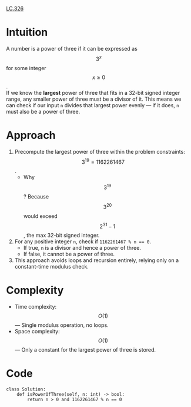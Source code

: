[LC.326](https://leetcode.com/problems/power-of-three/description/)

# Intuition
A number is a power of three if it can be expressed as $$ 3^x $$ for some integer $$ x \ge 0 $$.  
If we know the **largest** power of three that fits in a 32-bit signed integer range, any smaller power of three must be a divisor of it. This means we can check if our input `n` divides that largest power evenly — if it does, `n` must also be a power of three.

# Approach
1. Precompute the largest power of three within the problem constraints: $$ 3^{19} = 1162261467 $$.  
   - Why $$ 3^{19} $$? Because $$ 3^{20} $$ would exceed $$ 2^{31} - 1 $$, the max 32-bit signed integer.
2. For any positive integer `n`, check if `1162261467 % n == 0`.
   - If true, `n` is a divisor and hence a power of three.
   - If false, it cannot be a power of three.
3. This approach avoids loops and recursion entirely, relying only on a constant-time modulus check.

# Complexity
- Time complexity:  
  $$ O(1) $$ — Single modulus operation, no loops.
- Space complexity:  
  $$ O(1) $$ — Only a constant for the largest power of three is stored.


# Code
```python3 []
class Solution:
    def isPowerOfThree(self, n: int) -> bool:
        return n > 0 and 1162261467 % n == 0
```
